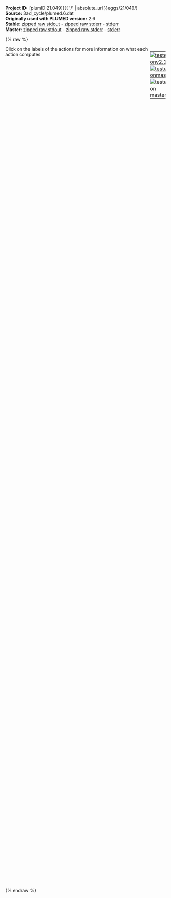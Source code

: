 **Project ID:** [plumID:21.049]({{ '/' | absolute_url }}eggs/21/049/)  
**Source:** 3ad_cycle/plumed.6.dat  
**Originally used with PLUMED version:** 2.6  
**Stable:** [zipped raw stdout](plumed.6.dat.plumed.stdout.txt.zip) - [zipped raw stderr](plumed.6.dat.plumed.stderr.txt.zip) - [stderr](plumed.6.dat.plumed.stderr)  
**Master:** [zipped raw stdout](plumed.6.dat.plumed_master.stdout.txt.zip) - [zipped raw stderr](plumed.6.dat.plumed_master.stderr.txt.zip) - [stderr](plumed.6.dat.plumed_master.stderr)  

{% raw %}
<div style="width: 100%; float:left">
<div style="width: 90%; float:left" id="value_details_data/3ad_cycle/plumed.6.dat"> Click on the labels of the actions for more information on what each action computes </div>
<div style="width: 10%; float:left"><table><tr><td style="padding:1px"><a href="plumed.6.dat.plumed.stderr"><img src="https://img.shields.io/badge/v2.10-failed-red.svg" alt="tested onv2.10" /></a></td></tr><tr><td style="padding:1px"><a href="plumed.6.dat.plumed_master.stderr"><img src="https://img.shields.io/badge/master-failed-red.svg" alt="tested onmaster" /></a></td></tr><tr><td style="padding:1px"><img src="https://img.shields.io/badge/with-LOAD-yellow.svg" alt="tested on master" /></td></tr>
</table></div></div>
<pre style="width=97%;">
<span class="plumedtooltip" style="color:green">LOAD<span class="right">Loads a library, possibly defining new actions. <a href="https://www.plumed.org/doc-master/user-doc/html/_l_o_a_d.html" style="color:green">More details</a><i></i></span></span> <span class="plumedtooltip">FILE<span class="right">file to be loaded<i></i></span></span>=../PathCV.cpp
<span style="display:none;" id="data/3ad_cycle/plumed.6.dat">The LOAD action with label <b></b> calculates something</span><span class="plumedtooltip" style="color:green">UNITS<span class="right">This command sets the internal units for the code. <a href="https://www.plumed.org/doc-master/user-doc/html/_u_n_i_t_s.html" style="color:green">More details</a><i></i></span></span> <span class="plumedtooltip">LENGTH<span class="right">the units of lengths<i></i></span></span>=A <span class="plumedtooltip">TIME<span class="right">the units of time<i></i></span></span>=ps <span class="plumedtooltip">ENERGY<span class="right">the units of energy<i></i></span></span>=kcal/mol

<b name="data/3ad_cycle/plumed.6.datphi" onclick='showPath("data/3ad_cycle/plumed.6.dat","data/3ad_cycle/plumed.6.datphi","data/3ad_cycle/plumed.6.datphi","brown")'>phi</b>: <span class="plumedtooltip" style="color:green">TORSION<span class="right">Calculate a torsional angle. <a href="https://www.plumed.org/doc-master/user-doc/html/_t_o_r_s_i_o_n.html" style="color:green">More details</a><i></i></span></span> <span class="plumedtooltip">ATOMS<span class="right">the four atoms involved in the torsional angle<i></i></span></span>=5,7,9,15
<span style="display:none;" id="data/3ad_cycle/plumed.6.datphi">The TORSION action with label <b>phi</b> calculates the following quantities:<table  align="center" frame="void" width="95%" cellpadding="5%"><tr><td width="5%"><b> Quantity </b>  </td><td><b> Description </b> </td></tr><tr><td width="5%">phi.value</td><td>the TORSION involving these atoms</td></tr></table></span><b name="data/3ad_cycle/plumed.6.datphic" onclick='showPath("data/3ad_cycle/plumed.6.dat","data/3ad_cycle/plumed.6.datphic","data/3ad_cycle/plumed.6.datphic","brown")'>phic</b>: <span class="plumedtooltip" style="color:green">TORSION<span class="right">Calculate a torsional angle. <a href="https://www.plumed.org/doc-master/user-doc/html/_t_o_r_s_i_o_n.html" style="color:green">More details</a><i></i></span></span> <span class="plumedtooltip">ATOMS<span class="right">the four atoms involved in the torsional angle<i></i></span></span>=5,7,9,15 <span class="plumedtooltip">COSINE<span class="right"> calculate cosine instead of dihedral<i></i></span></span>
<span style="display:none;" id="data/3ad_cycle/plumed.6.datphic">The TORSION action with label <b>phic</b> calculates the following quantities:<table  align="center" frame="void" width="95%" cellpadding="5%"><tr><td width="5%"><b> Quantity </b>  </td><td><b> Description </b> </td></tr><tr><td width="5%">phic.value</td><td>the TORSION involving these atoms</td></tr></table></span><b name="data/3ad_cycle/plumed.6.datphis" onclick='showPath("data/3ad_cycle/plumed.6.dat","data/3ad_cycle/plumed.6.datphis","data/3ad_cycle/plumed.6.datphis","brown")'>phis</b>: <span class="plumedtooltip" style="color:green">CUSTOM<span class="right">Calculate a combination of variables using a custom expression. <a href="https://www.plumed.org/doc-master/user-doc/html/_c_u_s_t_o_m.html" style="color:green">More details</a><i></i></span></span> <span class="plumedtooltip">ARG<span class="right">the values input to this function<i></i></span></span>=<b name="data/3ad_cycle/plumed.6.datphi">phi</b> <span class="plumedtooltip">FUNC<span class="right">the function you wish to evaluate<i></i></span></span>=sin(x) <span class="plumedtooltip">PERIODIC<span class="right">if the output of your function is periodic then you should specify the periodicity of the function<i></i></span></span>=NO

<span style="display:none;" id="data/3ad_cycle/plumed.6.datphis">The CUSTOM action with label <b>phis</b> calculates the following quantities:<table  align="center" frame="void" width="95%" cellpadding="5%"><tr><td width="5%"><b> Quantity </b>  </td><td><b> Description </b> </td></tr><tr><td width="5%">phis.value</td><td>an arbitrary function</td></tr></table></span><b name="data/3ad_cycle/plumed.6.datpsi" onclick='showPath("data/3ad_cycle/plumed.6.dat","data/3ad_cycle/plumed.6.datpsi","data/3ad_cycle/plumed.6.datpsi","brown")'>psi</b>: <span class="plumedtooltip" style="color:green">TORSION<span class="right">Calculate a torsional angle. <a href="https://www.plumed.org/doc-master/user-doc/html/_t_o_r_s_i_o_n.html" style="color:green">More details</a><i></i></span></span> <span class="plumedtooltip">ATOMS<span class="right">the four atoms involved in the torsional angle<i></i></span></span>=7,9,15,17
<span style="display:none;" id="data/3ad_cycle/plumed.6.datpsi">The TORSION action with label <b>psi</b> calculates the following quantities:<table  align="center" frame="void" width="95%" cellpadding="5%"><tr><td width="5%"><b> Quantity </b>  </td><td><b> Description </b> </td></tr><tr><td width="5%">psi.value</td><td>the TORSION involving these atoms</td></tr></table></span><b name="data/3ad_cycle/plumed.6.datpsic" onclick='showPath("data/3ad_cycle/plumed.6.dat","data/3ad_cycle/plumed.6.datpsic","data/3ad_cycle/plumed.6.datpsic","brown")'>psic</b>: <span class="plumedtooltip" style="color:green">TORSION<span class="right">Calculate a torsional angle. <a href="https://www.plumed.org/doc-master/user-doc/html/_t_o_r_s_i_o_n.html" style="color:green">More details</a><i></i></span></span> <span class="plumedtooltip">ATOMS<span class="right">the four atoms involved in the torsional angle<i></i></span></span>=7,9,15,17 <span class="plumedtooltip">COSINE<span class="right"> calculate cosine instead of dihedral<i></i></span></span>
<span style="display:none;" id="data/3ad_cycle/plumed.6.datpsic">The TORSION action with label <b>psic</b> calculates the following quantities:<table  align="center" frame="void" width="95%" cellpadding="5%"><tr><td width="5%"><b> Quantity </b>  </td><td><b> Description </b> </td></tr><tr><td width="5%">psic.value</td><td>the TORSION involving these atoms</td></tr></table></span><b name="data/3ad_cycle/plumed.6.datpsis" onclick='showPath("data/3ad_cycle/plumed.6.dat","data/3ad_cycle/plumed.6.datpsis","data/3ad_cycle/plumed.6.datpsis","brown")'>psis</b>: <span class="plumedtooltip" style="color:green">CUSTOM<span class="right">Calculate a combination of variables using a custom expression. <a href="https://www.plumed.org/doc-master/user-doc/html/_c_u_s_t_o_m.html" style="color:green">More details</a><i></i></span></span> <span class="plumedtooltip">ARG<span class="right">the values input to this function<i></i></span></span>=<b name="data/3ad_cycle/plumed.6.datpsi">psi</b> <span class="plumedtooltip">FUNC<span class="right">the function you wish to evaluate<i></i></span></span>=sin(x) <span class="plumedtooltip">PERIODIC<span class="right">if the output of your function is periodic then you should specify the periodicity of the function<i></i></span></span>=NO

<span style="display:none;" id="data/3ad_cycle/plumed.6.datpsis">The CUSTOM action with label <b>psis</b> calculates the following quantities:<table  align="center" frame="void" width="95%" cellpadding="5%"><tr><td width="5%"><b> Quantity </b>  </td><td><b> Description </b> </td></tr><tr><td width="5%">psis.value</td><td>an arbitrary function</td></tr></table></span><span class="plumedtooltip" style="color:green">PATHCV<span class="right">This action is not part of PLUMED and was included by using a LOAD command <a href="https://www.plumed.org/doc-master/user-doc/html/_l_o_a_d.html" style="color:green">More details</a><i></i></span></span> LABEL=<b name="data/3ad_cycle/plumed.6.datpcv" onclick='showPath("data/3ad_cycle/plumed.6.dat","data/3ad_cycle/plumed.6.datpcv","data/3ad_cycle/plumed.6.datpcv","brown")'>pcv</b> ARG=<b name="data/3ad_cycle/plumed.6.datphic">phic</b>,<b name="data/3ad_cycle/plumed.6.datphis">phis</b>,<b name="data/3ad_cycle/plumed.6.datpsic">psic</b>,<b name="data/3ad_cycle/plumed.6.datpsis">psis</b> INFILE=in_cycle.input HALFLIFE=1000 PACE=250 WALKERS_RSTRIDE=250 WALKERS_ID=6 WALKERS_N=8 WALKERS_DIR=<b name="data/3ad_cycle/plumed.6.dat">.</b>

<span class="plumedtooltip" style="color:green">UPPER_WALLS<span class="right">Defines a wall for the value of one or more collective variables, <a href="https://www.plumed.org/doc-master/user-doc/html/_u_p_p_e_r__w_a_l_l_s.html" style="color:green">More details</a><i></i></span></span> <span class="plumedtooltip">ARG<span class="right">the arguments on which the bias is acting<i></i></span></span>=pcv.z <span class="plumedtooltip">AT<span class="right">the positions of the wall<i></i></span></span>=0.0  <span class="plumedtooltip">KAPPA<span class="right">the force constant for the wall<i></i></span></span>=50.0 <span class="plumedtooltip">EXP<span class="right"> the powers for the walls<i></i></span></span>=2 <span class="plumedtooltip">EPS<span class="right"> the values for s_i in the expression for a wall<i></i></span></span>=1 <span class="plumedtooltip">OFFSET<span class="right"> the offset for the start of the wall<i></i></span></span>=0 <span class="plumedtooltip">LABEL<span class="right">a label for the action so that its output can be referenced in the input to other actions<i></i></span></span>=<b name="data/3ad_cycle/plumed.6.dattube" onclick='showPath("data/3ad_cycle/plumed.6.dat","data/3ad_cycle/plumed.6.dattube","data/3ad_cycle/plumed.6.dattube","brown")'>tube</b>
<br/><span style="display:none;" id="data/3ad_cycle/plumed.6.dattube">The UPPER_WALLS action with label <b>tube</b> calculates the following quantities:<table  align="center" frame="void" width="95%" cellpadding="5%"><tr><td width="5%"><b> Quantity </b>  </td><td><b> Description </b> </td></tr><tr><td width="5%">tube.bias</td><td>the instantaneous value of the bias potential</td></tr><tr><td width="5%">tube.force2</td><td>the instantaneous value of the squared force due to this bias potential</td></tr></table></span><b name="data/3ad_cycle/plumed.6.datc" onclick='showPath("data/3ad_cycle/plumed.6.dat","data/3ad_cycle/plumed.6.datc","data/3ad_cycle/plumed.6.datc","brown")'>c</b>: <span class="plumedtooltip" style="color:green">CONSTANT<span class="right">Create a constant value that can be passed to actions <a href="https://www.plumed.org/doc-master/user-doc/html/_c_o_n_s_t_a_n_t.html" style="color:green">More details</a><i></i></span></span> <span class="plumedtooltip">VALUE<span class="right">the single number that you would like to store<i></i></span></span>=-1
<span style="display:none;" id="data/3ad_cycle/plumed.6.datc">The CONSTANT action with label <b>c</b> calculates the following quantities:<table  align="center" frame="void" width="95%" cellpadding="5%"><tr><td width="5%"><b> Quantity </b>  </td><td><b> Description </b> </td></tr><tr><td width="5%">c.value</td><td>the constant value that was read from the plumed input</td></tr></table></span><b name="data/3ad_cycle/plumed.6.dats" onclick='showPath("data/3ad_cycle/plumed.6.dat","data/3ad_cycle/plumed.6.dats","data/3ad_cycle/plumed.6.dats","brown")'>s</b>: <span class="plumedtooltip" style="color:green">COMBINE<span class="right">Calculate a polynomial combination of a set of other variables. <a href="https://www.plumed.org/doc-master/user-doc/html/_c_o_m_b_i_n_e.html" style="color:green">More details</a><i></i></span></span> <span class="plumedtooltip">ARG<span class="right">the values input to this function<i></i></span></span>=pcv.s,<b name="data/3ad_cycle/plumed.6.datc">c</b> <span class="plumedtooltip">COEFFICIENTS<span class="right"> the coefficients of the arguments in your function<i></i></span></span>=2.,1. <span class="plumedtooltip">PERIODIC<span class="right">if the output of your function is periodic then you should specify the periodicity of the function<i></i></span></span>=-1,1

<span style="display:none;" id="data/3ad_cycle/plumed.6.dats">The COMBINE action with label <b>s</b> calculates the following quantities:<table  align="center" frame="void" width="95%" cellpadding="5%"><tr><td width="5%"><b> Quantity </b>  </td><td><b> Description </b> </td></tr><tr><td width="5%">s.value</td><td>a linear compbination</td></tr></table></span><span class="plumedtooltip" style="color:green">METAD<span class="right">Used to performed metadynamics on one or more collective variables. <a href="https://www.plumed.org/doc-master/user-doc/html/_m_e_t_a_d.html" style="color:green">More details</a><i></i></span></span> <span class="plumedtooltip">LABEL<span class="right">a label for the action so that its output can be referenced in the input to other actions<i></i></span></span>=<b name="data/3ad_cycle/plumed.6.datmetad" onclick='showPath("data/3ad_cycle/plumed.6.dat","data/3ad_cycle/plumed.6.datmetad","data/3ad_cycle/plumed.6.datmetad","brown")'>metad</b> <span class="plumedtooltip">ARG<span class="right">the labels of the scalars on which the bias will act<i></i></span></span>=<b name="data/3ad_cycle/plumed.6.dats">s</b> <span class="plumedtooltip">HEIGHT<span class="right">the heights of the Gaussian hills<i></i></span></span>=0.08 <span class="plumedtooltip">SIGMA<span class="right">the widths of the Gaussian hills<i></i></span></span>=0.05 <span class="plumedtooltip">PACE<span class="right">the frequency for hill addition<i></i></span></span>=250 <span class="plumedtooltip">WALKERS_RSTRIDE<span class="right">stride for reading hills files<i></i></span></span>=250 <span class="plumedtooltip">WALKERS_ID<span class="right">walker id<i></i></span></span>=6 <span class="plumedtooltip">WALKERS_N<span class="right">number of walkers<i></i></span></span>=7 <span class="plumedtooltip">WALKERS_DIR<span class="right">shared directory with the hills files from all the walkers<i></i></span></span>=<b name="data/3ad_cycle/plumed.6.dat">.</b>

<span style="display:none;" id="data/3ad_cycle/plumed.6.datmetad">The METAD action with label <b>metad</b> calculates the following quantities:<table  align="center" frame="void" width="95%" cellpadding="5%"><tr><td width="5%"><b> Quantity </b>  </td><td><b> Description </b> </td></tr><tr><td width="5%">metad.bias</td><td>the instantaneous value of the bias potential</td></tr></table></span><span class="plumedtooltip" style="color:green">PRINT<span class="right">Print quantities to a file. <a href="https://www.plumed.org/doc-master/user-doc/html/_p_r_i_n_t.html" style="color:green">More details</a><i></i></span></span> <span class="plumedtooltip">STRIDE<span class="right"> the frequency with which the quantities of interest should be output<i></i></span></span>=10 <span class="plumedtooltip">ARG<span class="right">the labels of the values that you would like to print to the file<i></i></span></span>=<b name="data/3ad_cycle/plumed.6.datphic">phic</b>,<b name="data/3ad_cycle/plumed.6.datphis">phis</b>,<b name="data/3ad_cycle/plumed.6.datpsic">psic</b>,<b name="data/3ad_cycle/plumed.6.datpsis">psis</b>,<b name="data/3ad_cycle/plumed.6.datphi">phi</b>,<b name="data/3ad_cycle/plumed.6.datpsi">psi</b>,<b name="data/3ad_cycle/plumed.6.dats">s</b>,pcv.s,pcv.z,<b name="data/3ad_cycle/plumed.6.datmetad">metad.bias</b>,<b name="data/3ad_cycle/plumed.6.dattube">tube.bias</b> <span class="plumedtooltip">FILE<span class="right">the name of the file on which to output these quantities<i></i></span></span>=<b name="data/3ad_cycle/plumed.6.dat">./COLVAR</b>
</pre>
{% endraw %}
